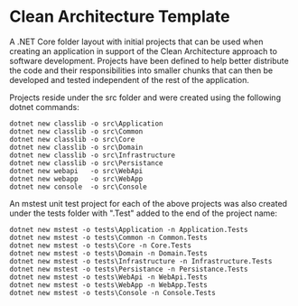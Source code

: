 # Clean Architecture Template

A .NET Core folder layout with initial projects that can be used when creating an application in support of the Clean Architecture approach to software development. Projects have been defined to help better distribute the code and their responsibilities into smaller chunks that can then be developed and tested independent of the rest of the application.

Projects reside under the src folder and were created using the following dotnet commands:

    dotnet new classlib -o src\Application
    dotnet new classlib -o src\Common
    dotnet new classlib -o src\Core
    dotnet new classlib -o src\Domain
    dotnet new classlib -o src\Infrastructure
    dotnet new classlib -o src\Persistance
    dotnet new webapi   -o src\WebApi
    dotnet new webapp   -o src\WebApp
    dotnet new console  -o src\Console

An mstest unit test project for each of the above projects was also created under the tests folder with ".Test" added to the end of the project name:

    dotnet new mstest -o tests\Application -n Application.Tests
    dotnet new mstest -o tests\Common -n Common.Tests
    dotnet new mstest -o tests\Core -n Core.Tests
    dotnet new mstest -o tests\Domain -n Domain.Tests
    dotnet new mstest -o tests\Infrastructure -n Infrastructure.Tests
    dotnet new mstest -o tests\Persistance -n Persistance.Tests
    dotnet new mstest -o tests\WebApi -n WebApi.Tests
    dotnet new mstest -o tests\WebApp -n WebApp.Tests
    dotnet new mstest -o tests\Console -n Console.Tests

